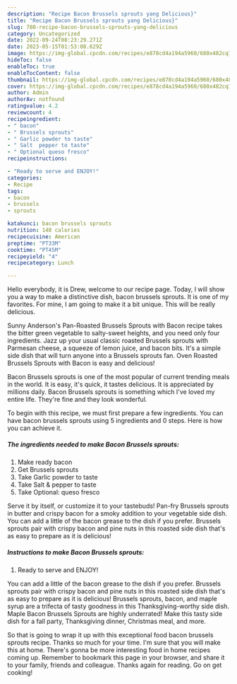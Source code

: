 ```yaml
---
description: "Recipe Bacon Brussels sprouts yang Delicious}"
title: "Recipe Bacon Brussels sprouts yang Delicious}"
slug: 780-recipe-bacon-brussels-sprouts-yang-delicious
category: Uncategorized
date: 2022-09-24T08:23:29.271Z
date: 2023-05-15T01:53:08.629Z
image: https://img-global.cpcdn.com/recipes/e878cd4a194a5960/680x482cq70/bacon-brussels-sprouts-recipe-main-photo.jpg
hideToc: false
enableToc: true
enableTocContent: false
thumbnail: https://img-global.cpcdn.com/recipes/e878cd4a194a5960/680x482cq70/bacon-brussels-sprouts-recipe-main-photo.jpg
cover: https://img-global.cpcdn.com/recipes/e878cd4a194a5960/680x482cq70/bacon-brussels-sprouts-recipe-main-photo.jpg
author: Admin
authorAv: notfound
ratingvalue: 4.2
reviewcount: 4
recipeingredient:
- " bacon"
- " Brussels sprouts"
- " Garlic powder to taste"
- " Salt  pepper to taste"
- " Optional queso fresco"
recipeinstructions:

- "Ready to serve and ENJOY!"
categories:
- Recipe
tags:
- bacon
- brussels
- sprouts

katakunci: bacon brussels sprouts 
nutrition: 148 calories
recipecuisine: American
preptime: "PT33M"
cooktime: "PT45M"
recipeyield: "4"
recipecategory: Lunch

---
```



Hello everybody, it is Drew, welcome to our recipe page. Today, I will show you a way to make a distinctive dish, bacon brussels sprouts. It is one of my favorites. For mine, I am going to make it a bit unique. This will be really delicious.

Sunny Anderson&#39;s Pan-Roasted Brussels Sprouts with Bacon recipe takes the bitter green vegetable to salty-sweet heights, and you need only four ingredients. Jazz up your usual classic roasted Brussels sprouts with Parmesan cheese, a squeeze of lemon juice, and bacon bits. It&#39;s a simple side dish that will turn anyone into a Brussels sprouts fan. Oven Roasted Brussels Sprouts with Bacon is easy and delicious!

Bacon Brussels sprouts is one of the most popular of current trending meals in the world. It is easy, it's quick, it tastes delicious. It is appreciated by millions daily. Bacon Brussels sprouts is something which I've loved my entire life. They're fine and they look wonderful.


To begin with this recipe, we must first prepare a few ingredients. You can have bacon brussels sprouts using 5 ingredients and 0 steps. Here is how you can achieve it.

<!--inarticleads1-->

##### The ingredients needed to make Bacon Brussels sprouts:

1. Make ready  bacon
1. Get  Brussels sprouts
1. Take  Garlic powder to taste
1. Take  Salt &amp; pepper to taste
1. Take  Optional: queso fresco


Serve it by itself, or customize it to your tastebuds! Pan-fry Brussels sprouts in butter and crispy bacon for a smoky addition to your vegetable side dish. You can add a little of the bacon grease to the dish if you prefer. Brussels sprouts pair with crispy bacon and pine nuts in this roasted side dish that&#39;s as easy to prepare as it is delicious! 

<!--inarticleads2-->

##### Instructions to make Bacon Brussels sprouts:


1. Ready to serve and ENJOY!

You can add a little of the bacon grease to the dish if you prefer. Brussels sprouts pair with crispy bacon and pine nuts in this roasted side dish that&#39;s as easy to prepare as it is delicious! Brussels sprouts, bacon, and maple syrup are a trifecta of tasty goodness in this Thanksgiving-worthy side dish. Maple Bacon Brussels Sprouts are highly underrated! Make this tasty side dish for a fall party, Thanksgiving dinner, Christmas meal, and more. 

So that is going to wrap it up with this exceptional food bacon brussels sprouts recipe. Thanks so much for your time. I'm sure that you will make this at home. There's gonna be more interesting food in home recipes coming up. Remember to bookmark this page in your browser, and share it to your family, friends and colleague. Thanks again for reading. Go on get cooking!
